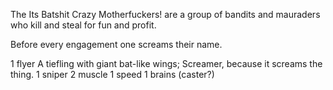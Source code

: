 The Its Batshit Crazy Motherfuckers! are a group of bandits and mauraders who kill and steal for fun and profit.

Before every engagement one screams their name.

1 flyer
	A tiefling with giant bat-like wings; Screamer, because it screams the thing.
1 sniper
2 muscle
1 speed
1 brains (caster?)